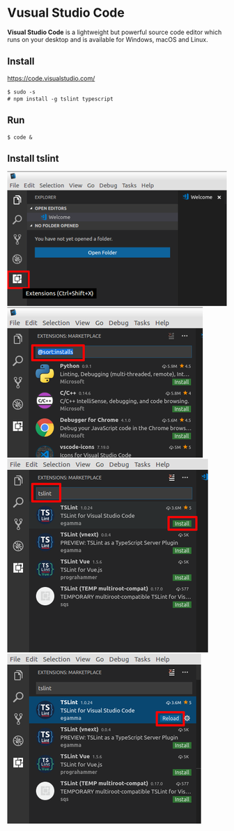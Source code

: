 # Vusual Studio Code
**Visual Studio Code** is a lightweight but powerful source code editor which runs on your desktop and is available for Windows, macOS and Linux. 
## Install
https://code.visualstudio.com/
```ssh
$ sudo -s
# npm install -g tslint typescript
```
## Run
```
$ code &
```

## Install tslint

![00](https://github.com/RaymondProduction/helper/raw/master/img/00.png)
![01](https://github.com/RaymondProduction/helper/raw/master/img/01.png)
![02](https://github.com/RaymondProduction/helper/raw/master/img/02.png)
![03](https://github.com/RaymondProduction/helper/raw/master/img/03.png)